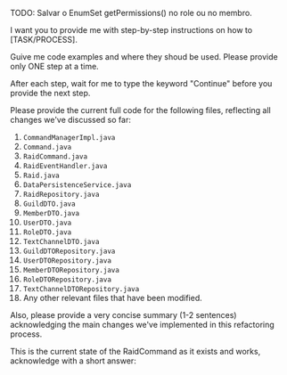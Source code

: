 TODO: Salvar o EnumSet<Permission> getPermissions() no role ou no membro.


I want you to provide me with step-by-step instructions on how to [TASK/PROCESS].

Guive me code examples and where they shoud be used.
Please provide only ONE step at a time. 

After each step, wait for me to type the keyword "Continue" before you provide the next step.



Please provide the current full code for the following files, reflecting all changes we've discussed so far:

1.  `CommandManagerImpl.java`
2.  `Command.java`
3.  `RaidCommand.java`
4.  `RaidEventHandler.java`
5.  `Raid.java`
6.  `DataPersistenceService.java`
7.  `RaidRepository.java`
8. `GuildDTO.java`
9. `MemberDTO.java`
10. `UserDTO.java`
11. `RoleDTO.java`
12. `TextChannelDTO.java`
13. `GuildDTORepository.java`
14. `UserDTORepository.java`
15. `MemberDTORepository.java`
16. `RoleDTORepository.java`
17. `TextChannelDTORepository.java`
18. Any other relevant files that have been modified.

Also, please provide a very concise summary (1-2 sentences) acknowledging the main changes we've implemented in this refactoring process.






This is the current state of the RaidCommand as it exists and works, acknowledge with a short answer:




